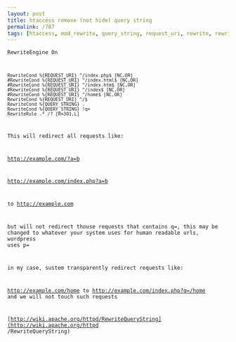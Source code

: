 ```yaml
---
layout: post
title: htaccess remove (not hide) query string
permalink: /787
tags: [htaccess, mod_rewrite, query_string, request_uri, rewrite, rewritecond, rewriterule]
---
```


<code>RewriteEngine On


    RewriteCond %{REQUEST_URI} ^/index.php$ [NC,OR]
    #RewriteCond %{REQUEST_URI} ^/index.html$ [NC,OR]
    #RewriteCond %{REQUEST_URI} ^/index.htm$ [NC,OR]
    #RewriteCond %{REQUEST_URI} ^/index$ [NC,OR]
    #RewriteCond %{REQUEST_URI} ^/home$ [NC,OR]
    RewriteCond %{REQUEST_URI} ^/$
    RewriteCond %{QUERY_STRING} .
    RewriteCond %{QUERY_STRING} !q=
    RewriteRule .* /? [R=301,L]


This will redirect all requests like:


http://example.com/?a=b


http://example.com/index.php?a=b


to http://example.com


but will not redirect thouse requests that contains q=, this may be changed to
whatever your system uses for human readable urls, wordpress uses p=


in my case, sustem transparently redirect requests like:


http://example.com/home to http://example.com/index.php?q=/home and we will
not touch such requests


[http://wiki.apache.org/httpd/RewriteQueryString](http://wiki.apache.org/httpd
/RewriteQueryString)


